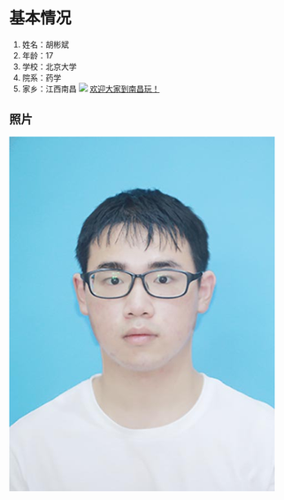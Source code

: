 <!DOCTYPE html>
<html lang="zh-cn">
  <head>
    <meta charset="utf-8">
    <title>关于本人的一些信息</title>
    <body>
      <h1>基本情况</h1>
      <ol>
        <li>姓名：胡彬斌</li>
        <li>年龄：17</li>
        <li>学校：北京大学</li>
        <li>院系：药学</li>
        <li>家乡：江西南昌
        <img src="https://p3.ssl.qhimg.com/dm/180_90_/t0165f83ba3164d3e2a.jpg">
          <a href="http://wgxj.nc.gov.cn/">欢迎大家到南昌玩！</a></li>
      </ol>
      <h2>照片</h2>
        <img src="微信图片_20211008123025.jpg">
      
      
